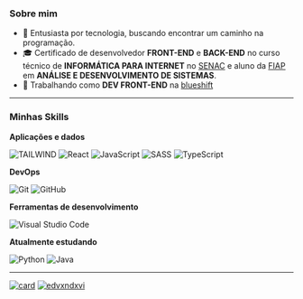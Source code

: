 <h3>Sobre mim</h3>

- 🤔 Entusiasta por tecnologia, buscando encontrar um caminho na programação.
- 🎓 Certificado de desenvolvedor **FRONT-END** e **BACK-END** no curso técnico de **INFORMÁTICA PARA INTERNET** no <a href="https://www.sp.senac.br">SENAC</a> e aluno da <a href="https://www.fiap.com.br">FIAP<a/> em **ANÁLISE E DESENVOLVIMENTO DE SISTEMAS**.
- 💼 Trabalhando como **DEV FRONT-END** na <a href="https://blueshift.cc/">blueshift</a>

<hr>

<h3>Minhas Skills</h3>

**Aplicações e dados**

![TAILWIND](https://img.shields.io/badge/Tailwind_CSS-38B2AC?style=for-the-badge&logo=tailwind-css&logoColor=white)
![React](https://img.shields.io/badge/React-20232A?style=for-the-badge&logo=react&logoColor=61DAFB)
![JavaScript](https://img.shields.io/badge/JavaScript-F7DF1E?style=for-the-badge&logo=javascript&logoColor=black)
![SASS](https://img.shields.io/badge/Sass-CC6699?style=for-the-badge&logo=sass&logoColor=white
)
![TypeScript](https://img.shields.io/badge/TypeScript-007ACC?style=for-the-badge&logo=typescript&logoColor=white
)

**DevOps**

![Git](https://img.shields.io/badge/-Git-333333?style=flat&logo=git)
![GitHub](https://img.shields.io/badge/-GitHub-333333?style=flat&logo=github)

**Ferramentas de desenvolvimento**

![Visual Studio Code](https://img.shields.io/badge/-Visual%20Studio%20Code-333333?style=flat&logo=visual-studio-code&logoColor=007ACC)

**Atualmente estudando**

![Python](https://img.shields.io/badge/Python-3776AB?style=for-the-badge&logo=python&logoColor=white)
![Java](https://img.shields.io/badge/Java-ED8B00?style=for-the-badge&logo=openjdk&logoColor=white)

<hr>

[![card](https://github-readme-stats.vercel.app/api?username=edvxndxvi&theme=merko&show_icons=true)](https://github.com/anuraghazra/github-readme-stats) 
[![edvxndxvi](https://github-readme-stats.vercel.app/api/top-langs/?username=edvxndxvi&hide=html&layout=compact&theme=merko)](https://github.com/anuraghazra/github-readme-stats)
